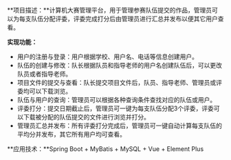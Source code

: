 **项目描述：**计算机大赛管理平台，用于管理参赛队伍提交的作品，管理员可以为每支队伍分配评委，评委完成打分后由管理员进行汇总并发布以便其它用户查看。

**实现功能：**

- 用户的注册与登录：用户根据学校、用户名、电话等信息创建用户。
- 队伍的创建与修改：队长根据队员和指导老师的用户名创建队伍后，可以更改队员或者指导老师。
- 项目文件的提交与查看：队长提交项目文件后，队员、指导老师、管理员或评委均可以下载浏览。
- 队伍与用户的查询：管理员可以根据各种查询条件查找对应的队伍或用户。
- 评委打分：提交日期截止后，管理员可一键为每支队伍分配3个评委，评委可以下载被分配的队伍提交的文件进行浏览并打分。
- 管理员汇总并发布：所有评委打分完成后，管理员可一键自动计算每支队伍的平均分并发布，其它所有用户均可查看。

**应用技术：**Spring Boot + MyBatis + MySQL + Vue + Element Plus

 
